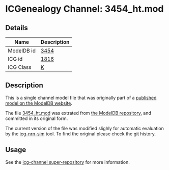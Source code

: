 # ICGenealogy Channel: 3454\_ht.mod

## Details

Name | Description
---- | -----------
ModelDB id | [3454](http://senselab.med.yale.edu/ModelDB/ShowModel.cshtml?model=3454)
ICG id | [1816](http://icg.neurotheory.ox.ac.uk/channels/1/1816)
ICG Class | [K](http://icg.neurotheory.ox.ac.uk/channels/1)

## Description

This is a single channel model file that was originally part of a [published model on the ModelDB website](http://senselab.med.yale.edu/ModelDB/ShowModel.cshtml?model=3454).


The file [3454\_ht.mod](3454_ht.mod) was extrated from [the ModelDB repository](http://senselab.med.yale.edu/ModelDB/ShowModel.cshtml?model=3454), and committed in its original form.

The current version of the file was modified slighly for automatic evaluation by the [icg-nrn-sim](https://github.com/icgenealogy/icg-nrn-sim) tool. To find the original please check the git history.


## Usage

See the [icg-channel super-repository](https://github.com/icgenealogy/icg-channels) for more information.